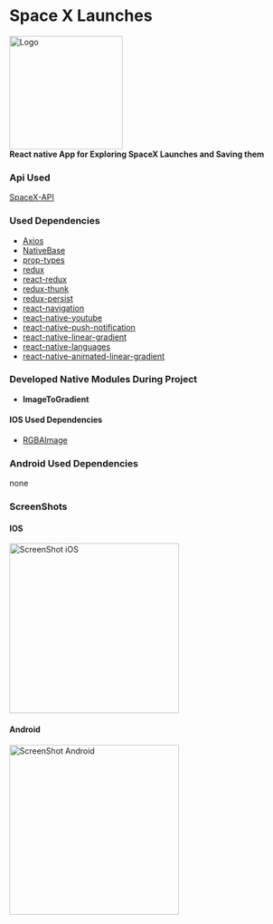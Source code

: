 # Space X Launches
<img src="https://i.ibb.co/vJbLqF6/Untitled-1.jpg" alt="Logo" border="0" width="200"></img>\
**React native App for Exploring SpaceX Launches and Saving them**
### Api Used
[SpaceX-API](https://github.com/r-spacex/SpaceX-API)
### Used Dependencies
- [Axios](https://github.com/axios/axios)
- [NativeBase](https://github.com/GeekyAnts/NativeBase)
- [prop-types](https://github.com/facebook/prop-types)
- [redux](https://github.com/reduxjs/redux)
- [react-redux](https://github.com/reduxjs/react-redux)
- [redux-thunk](https://github.com/reduxjs/redux-thunk)
- [redux-persist](https://github.com/rt2zz/redux-persist)
- [react-navigation](https://github.com/react-navigation/react-navigation)
- [react-native-youtube](https://github.com/inProgress-team/react-native-youtube)
- [react-native-push-notification](https://github.com/zo0r/react-native-push-notification)
- [react-native-linear-gradient](https://github.com/react-native-community/react-native-linear-gradient)
- [react-native-languages](https://github.com/react-native-community/react-native-languages)
- [react-native-animated-linear-gradient](https://github.com/heineiuo/react-native-animated-linear-gradient)
### Developed Native Modules During Project
- **ImageToGradient**


#### IOS Used Dependencies
- [RGBAImage](https://github.com/skyfe79/SwiftImageProcessing/blob/master/08_Blending.playground/Sources/RGBAImage.swift)
### Android Used Dependencies
none
### ScreenShots
#### IOS
<img src="https://i.ibb.co/w78FN3g/Simulator-Screen-Shot-i-Phone-X-2019-01-19-at-12-38-17.png" alt="ScreenShot iOS" border="0" width="300"></img>
#### Android
<img src="https://i.ibb.co/Lg4QTnj/Screenshot-20190119-105939-RNnasaspaceapps2018.jpg" alt="ScreenShot Android" border="0" width="300"></img>
